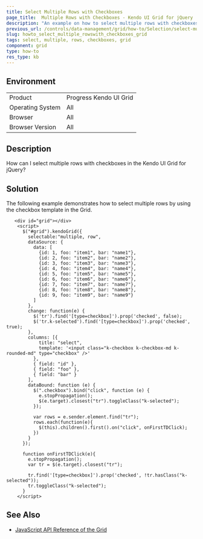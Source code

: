 ```yaml
---
title: Select Multiple Rows with Checkboxes
page_title:  Multiple Rows with Checkboxes - Kendo UI Grid for jQuery
description: "An example on how to select multiple rows with checkboxes in the Kendo UI Grid for jQuery."
previous_url: /controls/data-management/grid/how-to/Selection/select-multiple-rows-with-checkboxes
slug: howto_select_multiple_rowswith_checkboxes_grid
tags: select, multiple, rows, checkboxes, grid
component: grid
type: how-to
res_type: kb
---
```


## Environment

<table>
 <tr>
  <td>Product</td>
  <td>Progress Kendo UI Grid</td>
 </tr>
 <tr>
  <td>Operating System</td>
  <td>All</td>
 </tr>
 <tr>
  <td>Browser</td>
  <td>All</td>
 </tr>
 <tr>
  <td>Browser Version</td>
  <td>All</td>
 </tr>
</table>

## Description

How can I select multiple rows with checkboxes in the Kendo UI Grid for jQuery?

## Solution

The following example demonstrates how to select multiple rows by using the checkbox template in the Grid.

```dojo
   <div id="grid"></div>
    <script>
      $("#grid").kendoGrid({
        selectable:"multiple, row",
        dataSource: {
          data: [
            {id: 1, foo: "item1", bar: "name1"},
            {id: 2, foo: "item2", bar: "name2"},
            {id: 3, foo: "item3", bar: "name3"},
            {id: 4, foo: "item4", bar: "name4"},
            {id: 5, foo: "item5", bar: "name5"},
            {id: 6, foo: "item6", bar: "name6"},
            {id: 7, foo: "item7", bar: "name7"},
            {id: 8, foo: "item8", bar: "name8"},
            {id: 9, foo: "item9", bar: "name9"}
          ]
        },
        change: function(e) {
          $('tr').find('[type=checkbox]').prop('checked', false);
          $('tr.k-selected').find('[type=checkbox]').prop('checked', true);
        },
        columns: [{
            title: "select",
            template: '<input class="k-checkbox k-checkbox-md k-rounded-md" type="checkbox" />'
          },
          { field: "id" },
          { field: "foo" },
          { field: "bar" }
        ],
        dataBound: function (e) {
          $(".checkbox").bind("click", function (e) {
            e.stopPropagation();
            $(e.target).closest("tr").toggleClass("k-selected");
          });

          var rows = e.sender.element.find("tr");
          rows.each(function(e){
            $(this).children().first().on("click", onFirstTDClick);
          })
        }
      });

      function onFirstTDClick(e){
        e.stopPropagation();
        var tr = $(e.target).closest("tr");

        tr.find('[type=checkbox]').prop('checked', !tr.hasClass("k-selected"));
        tr.toggleClass("k-selected");
      }
    </script>
```

## See Also

* [JavaScript API Reference of the Grid](/api/javascript/ui/grid)
